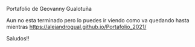 Portafolio de Geovanny Gualotuña
 
Aun no esta terminado pero lo puedes ir viendo como va quedando hasta mientras 
https://alejandrogual.github.io/Portafolio_2021/

Saludos!!
